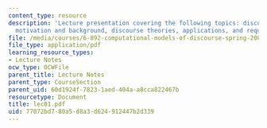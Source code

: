 ```yaml
---
content_type: resource
description: 'Lecture presentation covering the following topics: discourse processing:
  motivation and background, discourse theories, applications, and requirements.'
file: /media/courses/6-892-computational-models-of-discourse-spring-2004/77072bd780a5d8a3d624912447b2d339_lec01.pdf
file_type: application/pdf
learning_resource_types:
- Lecture Notes
ocw_type: OCWFile
parent_title: Lecture Notes
parent_type: CourseSection
parent_uid: 60d1924f-7823-1aed-404a-a8cca822467b
resourcetype: Document
title: lec01.pdf
uid: 77072bd7-80a5-d8a3-d624-912447b2d339
---
```

